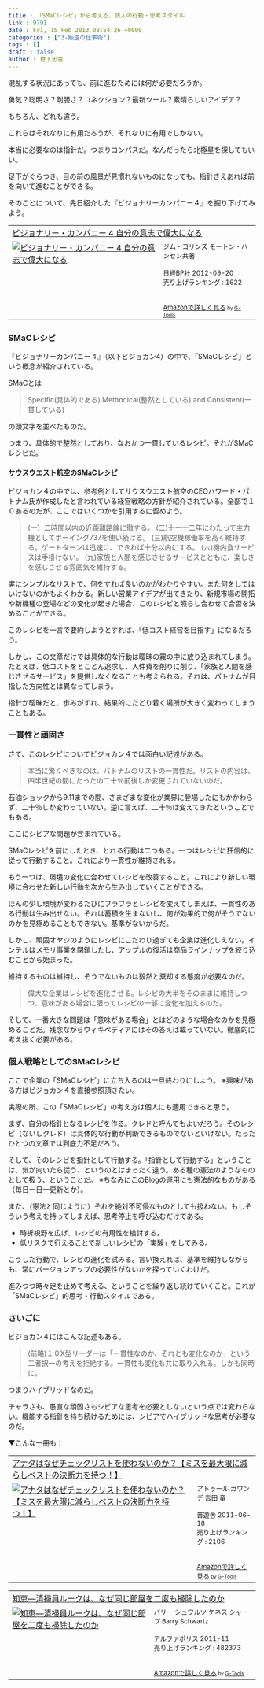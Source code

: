 ```yaml
---
title : 「SMaCレシピ」から考える、個人の行動・思考スタイル
link : 9791
date : Fri, 15 Feb 2013 08:54:26 +0000
categories : ["3-叛逆の仕事術"]
tags : []
draft : false
author : 倉下忠憲
---
```


混乱する状況にあっても、前に進むためには何が必要だろうか。

勇気？聡明さ？剛胆さ？コネクション？最新ツール？素晴らしいアイデア？

もちろん、どれも違う。

これらはそれなりに有用だろうが、それなりに有用でしかない。

本当に必要なのは指針だ。つまりコンパスだ。なんだったら北極星を探してもいい。

足下がぐらつき、目の前の風景が見慣れないものになっても、指針さえあれば前を向いて進むことができる。

そのことについて、先日紹介した『ビジョナリーカンパニー４』を掘り下げてみよう。

<table  border="0" cellpadding="5"><tr><td colspan="2"><a href="http://www.amazon.co.jp/%E3%83%93%E3%82%B8%E3%83%A7%E3%83%8A%E3%83%AA%E3%83%BC%E3%83%BB%E3%82%AB%E3%83%B3%E3%83%91%E3%83%8B%E3%83%BC-4-%E8%87%AA%E5%88%86%E3%81%AE%E6%84%8F%E5%BF%97%E3%81%A7%E5%81%89%E5%A4%A7%E3%81%AB%E3%81%AA%E3%82%8B-%E3%82%B8%E3%83%A0%E3%83%BB%E3%82%B3%E3%83%AA%E3%83%B3%E3%82%BA/dp/4822249239%3FSubscriptionId%3D15SMZCTB9V8NGR2TW082%26tag%3Drashita1000-22%26linkCode%3Dxm2%26camp%3D2025%26creative%3D165953%26creativeASIN%3D4822249239" target="_blank">ビジョナリー・カンパニー 4 自分の意志で偉大になる</a><img src="http://www.assoc-amazon.jp/e/ir?t=rashita1000-22&l=ur2&o=9" width="1" height="1" style="border: none;" alt="" /></td></tr><tr><td valign="top"><a href="http://www.amazon.co.jp/%E3%83%93%E3%82%B8%E3%83%A7%E3%83%8A%E3%83%AA%E3%83%BC%E3%83%BB%E3%82%AB%E3%83%B3%E3%83%91%E3%83%8B%E3%83%BC-4-%E8%87%AA%E5%88%86%E3%81%AE%E6%84%8F%E5%BF%97%E3%81%A7%E5%81%89%E5%A4%A7%E3%81%AB%E3%81%AA%E3%82%8B-%E3%82%B8%E3%83%A0%E3%83%BB%E3%82%B3%E3%83%AA%E3%83%B3%E3%82%BA/dp/4822249239%3FSubscriptionId%3D15SMZCTB9V8NGR2TW082%26tag%3Drashita1000-22%26linkCode%3Dxm2%26camp%3D2025%26creative%3D165953%26creativeASIN%3D4822249239" target="_blank"><img src="http://ecx.images-amazon.com/images/I/51uzPtJXVcL._SL160_.jpg" border="0" alt="ビジョナリー・カンパニー 4 自分の意志で偉大になる" /></a></td><td valign="top"><font size="-1">ジム・コリンズ モートン・ハンセン共著 <br /><br />日経BP社  2012-09-20<br />売り上げランキング : 1622<br /><br /><br /><a href="http://www.amazon.co.jp/%E3%83%93%E3%82%B8%E3%83%A7%E3%83%8A%E3%83%AA%E3%83%BC%E3%83%BB%E3%82%AB%E3%83%B3%E3%83%91%E3%83%8B%E3%83%BC-4-%E8%87%AA%E5%88%86%E3%81%AE%E6%84%8F%E5%BF%97%E3%81%A7%E5%81%89%E5%A4%A7%E3%81%AB%E3%81%AA%E3%82%8B-%E3%82%B8%E3%83%A0%E3%83%BB%E3%82%B3%E3%83%AA%E3%83%B3%E3%82%BA/dp/4822249239%3FSubscriptionId%3D15SMZCTB9V8NGR2TW082%26tag%3Drashita1000-22%26linkCode%3Dxm2%26camp%3D2025%26creative%3D165953%26creativeASIN%3D4822249239" target="_blank">Amazonで詳しく見る</a></font><font size="-2"> by <a href="http://www.goodpic.com/mt/aws/index.html" >G-Tools</a></font></td></tr></table>

<h3>SMaCレシピ</h3>
『ビジョナリーカンパニー４』（以下ビジョカン4）の中で、「SMaCレシピ」という概念が紹介されている。

SMaCとは

<blockquote>
Specific(具体的である)
Methodical(整然としている)
and
Consistent(一貫している)
</blockquote>

の頭文字を並べたものだ。

つまり、具体的で整然としており、なおかつ一貫しているレシピ。それがSMaCレシピだ。

<h4>サウスウエスト航空のSMaCレシピ</h4>
ビジョカン４の中では、参考例としてサウスウエスト航空のCEOハワード・パトナム氏が作成したと言われている経営戦略の方針が紹介されている。全部で１０あるのだが、ここではいくつかを引用するに留めよう。

<blockquote>
(一）二時間以内の近距離路線に徹する。
(二)十ー十二年にわたって主力機としてボーイング737を使い続ける。
(三)航空機稼働率を高く維持する。ゲートターンは迅速に、できれば十分以内にする。
(六)機内食サービスは手掛けない。
(九)家族と人間を感じさせるサービスとともに、楽しさを感じさせる雰囲気を維持する。
</blockquote>

実にシンプルなリストで、何をすれば良いのかがわかりやすい。また何をしてはいけないのかもよくわかる。新しい営業アイデアが出てきたり、新規市場の開拓や新機種の登場などの変化が起きた場合、このレシピと照らし合わせて合否を決めることができる。

このレシピを一言で要約しようとすれば、「低コスト経営を目指す」になるだろう。

しかし、この文章だけでは具体的な行動は曖昧の霧の中に放り込まれてしまう。たとえば、低コストをとことん追求し、人件費を削りに削り、「家族と人間を感じさせるサービス」を提供しなくなることも考えられる。それは、パトナムが目指した方向性とは異なってしまう。

指針が曖昧だと、歩みがずれ、結果的にたどり着く場所が大きく変わってしまうこともある。

<h3>一貫性と頑固さ</h3>
さて、このレシピについてビジョカン４では面白い記述がある。

<blockquote>
本当に驚くべきなのは、パトナムのリストの一貫性だ。リストの内容は、四半世紀の間にたったの二十％前後しか変更されていないのだ。
</blockquote>

石油ショックから9.11までの間、さまざまな変化が業界に登場したにもかかわらず、二十％しか変わっていない。逆に言えば、二十％は変えてきたということでもある。

ここにシビアな問題が含まれている。

SMaCレシピを前にしたとき、とれる行動は二つある。一つはレシピに狂信的に従って行動すること。これにより一貫性が維持される。

もう一つは、環境の変化に合わせてレシピを改善すること。これにより新しい環境に合わせた新しい行動を次から生み出していくことができる。

ほんの少し環境が変わるたびにフラフラとレシピを変えてしまえば、一貫性のある行動は生み出せない。それは蓄積を生まないし、何が効果的で何がそうでないのかを見極めることもできない。基準がないからだ。

しかし、頑固オヤジのようにレシピにこだわり過ぎても企業は進化しえない。インテルはメモリ事業を閉鎖したし、アップルの復活は商品ラインナップを絞り込むことから始まった。

維持するものは維持し、そうでないものは毅然と棄却する態度が必要なのだ。

<blockquote>
偉大な企業はレシピを進化させる。レシピの大半をそのままに維持しつつ、意味がある場合に限ってレシピの一部に変化を加えるのだ。
</blockquote>

そして、一番大きな問題は「意味がある場合」とはどのような場合なのかを見極めることだ。残念ながらウィキペディアにはその答えは載っていない。徹底的に考え抜く必要がある。

<h3>個人戦略としてのSMaCレシピ</h3>
ここで企業の「SMaCレシピ」に立ち入るのは一旦終わりにしよう。
※興味がある方はビジョカン４を直接参照頂きたい。

実際の所、この「SMaCレシピ」の考え方は個人にも適用できると思う。

まず、自分の指針となるレシピを作る。クレドと呼んでもよいだろう。そのレシピ（ないしクレド）は具体的な行動が判断できるものでないといけない。たったひとつの文章では到底力不足だろう。

そして、そのレシピを指針として行動する。「指針として行動する」ということは、気が向いたら従う、というのとはまったく違う。ある種の憲法のようなものとして扱う、ということだ。
※ちなみにこのBlogの運用にも憲法的なものがある（毎日一日一更新とか）。

また、（憲法と同じように）それを絶対不可侵なものとしても扱わない。もしそういう考えを持ってしまえば、思考停止を呼び込むだけである。

<ul>
	<li>時折視野を広げ、レシピの有用性を検討する。</li>
	<li>低リスクで行えることで新しいレシピの「実験」をしてみる。</li>
</ul>



こうした行動で、レシピの進化を試みる。言い換えれば、基準を維持しながらも、常にバージョンアップの必要性がないかを探っていくわけだ。

進みつつ時々足を止めて考える、ということを繰り返し続けていくこと。これが「SMaCレシピ」的思考・行動スタイルである。

<h3>さいごに</h3>
ビジョカン４にはこんな記述もある。

<blockquote>
(前略)１０X型リーダーは「一貫性なのか、それとも変化なのか」という二者択一の考えを拒絶する。一貫性も変化も共に取り入れる。しかも同時に。
</blockquote>

つまりハイブリッドなのだ。

チャラさも、愚直な頑固さもシビアな思考を必要としないという点では変わらない。機能する指針を持ち続けるためには、シビアでハイブリッドな思考が必要なのだ。

▼こんな一冊も：
<table  border="0" cellpadding="5"><tr><td colspan="2"><a href="http://www.amazon.co.jp/%E3%82%A2%E3%83%8A%E3%82%BF%E3%81%AF%E3%81%AA%E3%81%9C%E3%83%81%E3%82%A7%E3%83%83%E3%82%AF%E3%83%AA%E3%82%B9%E3%83%88%E3%82%92%E4%BD%BF%E3%82%8F%E3%81%AA%E3%81%84%E3%81%AE%E3%81%8B%EF%BC%9F%E3%80%90%E3%83%9F%E3%82%B9%E3%82%92%E6%9C%80%E5%A4%A7%E9%99%90%E3%81%AB%E6%B8%9B%E3%82%89%E3%81%97%E3%83%99%E3%82%B9%E3%83%88%E3%81%AE%E6%B1%BA%E6%96%AD%E5%8A%9B%E3%82%92%E6%8C%81%E3%81%A4%EF%BC%81%E3%80%91-%E3%82%A2%E3%83%88%E3%82%A5%E3%83%BC%E3%83%AB-%E3%82%AC%E3%83%AF%E3%83%B3%E3%83%87/dp/4863912803%3FSubscriptionId%3D15SMZCTB9V8NGR2TW082%26tag%3Drashita1000-22%26linkCode%3Dxm2%26camp%3D2025%26creative%3D165953%26creativeASIN%3D4863912803" target="_blank">アナタはなぜチェックリストを使わないのか？【ミスを最大限に減らしベストの決断力を持つ！】</a><img src="http://www.assoc-amazon.jp/e/ir?t=rashita1000-22&l=ur2&o=9" width="1" height="1" style="border: none;" alt="" /></td></tr><tr><td valign="top"><a href="http://www.amazon.co.jp/%E3%82%A2%E3%83%8A%E3%82%BF%E3%81%AF%E3%81%AA%E3%81%9C%E3%83%81%E3%82%A7%E3%83%83%E3%82%AF%E3%83%AA%E3%82%B9%E3%83%88%E3%82%92%E4%BD%BF%E3%82%8F%E3%81%AA%E3%81%84%E3%81%AE%E3%81%8B%EF%BC%9F%E3%80%90%E3%83%9F%E3%82%B9%E3%82%92%E6%9C%80%E5%A4%A7%E9%99%90%E3%81%AB%E6%B8%9B%E3%82%89%E3%81%97%E3%83%99%E3%82%B9%E3%83%88%E3%81%AE%E6%B1%BA%E6%96%AD%E5%8A%9B%E3%82%92%E6%8C%81%E3%81%A4%EF%BC%81%E3%80%91-%E3%82%A2%E3%83%88%E3%82%A5%E3%83%BC%E3%83%AB-%E3%82%AC%E3%83%AF%E3%83%B3%E3%83%87/dp/4863912803%3FSubscriptionId%3D15SMZCTB9V8NGR2TW082%26tag%3Drashita1000-22%26linkCode%3Dxm2%26camp%3D2025%26creative%3D165953%26creativeASIN%3D4863912803" target="_blank"><img src="http://ecx.images-amazon.com/images/I/51hrjfe6r8L._SL160_.jpg" border="0" alt="アナタはなぜチェックリストを使わないのか？【ミスを最大限に減らしベストの決断力を持つ！】" /></a></td><td valign="top"><font size="-1">アトゥール ガワンデ 吉田 竜 <br /><br />晋遊舎  2011-06-18<br />売り上げランキング : 2106<br /><br /><br /><a href="http://www.amazon.co.jp/%E3%82%A2%E3%83%8A%E3%82%BF%E3%81%AF%E3%81%AA%E3%81%9C%E3%83%81%E3%82%A7%E3%83%83%E3%82%AF%E3%83%AA%E3%82%B9%E3%83%88%E3%82%92%E4%BD%BF%E3%82%8F%E3%81%AA%E3%81%84%E3%81%AE%E3%81%8B%EF%BC%9F%E3%80%90%E3%83%9F%E3%82%B9%E3%82%92%E6%9C%80%E5%A4%A7%E9%99%90%E3%81%AB%E6%B8%9B%E3%82%89%E3%81%97%E3%83%99%E3%82%B9%E3%83%88%E3%81%AE%E6%B1%BA%E6%96%AD%E5%8A%9B%E3%82%92%E6%8C%81%E3%81%A4%EF%BC%81%E3%80%91-%E3%82%A2%E3%83%88%E3%82%A5%E3%83%BC%E3%83%AB-%E3%82%AC%E3%83%AF%E3%83%B3%E3%83%87/dp/4863912803%3FSubscriptionId%3D15SMZCTB9V8NGR2TW082%26tag%3Drashita1000-22%26linkCode%3Dxm2%26camp%3D2025%26creative%3D165953%26creativeASIN%3D4863912803" target="_blank">Amazonで詳しく見る</a></font><font size="-2"> by <a href="http://www.goodpic.com/mt/aws/index.html" >G-Tools</a></font></td></tr></table>


<table  border="0" cellpadding="5"><tr><td colspan="2"><a href="http://www.amazon.co.jp/%E7%9F%A5%E6%81%B5%E2%80%95%E6%B8%85%E6%8E%83%E5%93%A1%E3%83%AB%E3%83%BC%E3%82%AF%E3%81%AF%E3%80%81%E3%81%AA%E3%81%9C%E5%90%8C%E3%81%98%E9%83%A8%E5%B1%8B%E3%82%92%E4%BA%8C%E5%BA%A6%E3%82%82%E6%8E%83%E9%99%A4%E3%81%97%E3%81%9F%E3%81%AE%E3%81%8B-%E3%83%90%E3%83%AA%E3%83%BC-%E3%82%B7%E3%83%A5%E3%83%AF%E3%83%AB%E3%83%84/dp/4434161261%3FSubscriptionId%3D15SMZCTB9V8NGR2TW082%26tag%3Drashita1000-22%26linkCode%3Dxm2%26camp%3D2025%26creative%3D165953%26creativeASIN%3D4434161261" target="_blank">知恵―清掃員ルークは、なぜ同じ部屋を二度も掃除したのか</a><img src="http://www.assoc-amazon.jp/e/ir?t=rashita1000-22&l=ur2&o=9" width="1" height="1" style="border: none;" alt="" /></td></tr><tr><td valign="top"><a href="http://www.amazon.co.jp/%E7%9F%A5%E6%81%B5%E2%80%95%E6%B8%85%E6%8E%83%E5%93%A1%E3%83%AB%E3%83%BC%E3%82%AF%E3%81%AF%E3%80%81%E3%81%AA%E3%81%9C%E5%90%8C%E3%81%98%E9%83%A8%E5%B1%8B%E3%82%92%E4%BA%8C%E5%BA%A6%E3%82%82%E6%8E%83%E9%99%A4%E3%81%97%E3%81%9F%E3%81%AE%E3%81%8B-%E3%83%90%E3%83%AA%E3%83%BC-%E3%82%B7%E3%83%A5%E3%83%AF%E3%83%AB%E3%83%84/dp/4434161261%3FSubscriptionId%3D15SMZCTB9V8NGR2TW082%26tag%3Drashita1000-22%26linkCode%3Dxm2%26camp%3D2025%26creative%3D165953%26creativeASIN%3D4434161261" target="_blank"><img src="http://ecx.images-amazon.com/images/I/41huWNZnMgL._SL160_.jpg" border="0" alt="知恵―清掃員ルークは、なぜ同じ部屋を二度も掃除したのか" /></a></td><td valign="top"><font size="-1">バリー シュワルツ ケネス シャープ Barry Schwartz <br /><br />アルファポリス  2011-11<br />売り上げランキング : 482373<br /><br /><br /><a href="http://www.amazon.co.jp/%E7%9F%A5%E6%81%B5%E2%80%95%E6%B8%85%E6%8E%83%E5%93%A1%E3%83%AB%E3%83%BC%E3%82%AF%E3%81%AF%E3%80%81%E3%81%AA%E3%81%9C%E5%90%8C%E3%81%98%E9%83%A8%E5%B1%8B%E3%82%92%E4%BA%8C%E5%BA%A6%E3%82%82%E6%8E%83%E9%99%A4%E3%81%97%E3%81%9F%E3%81%AE%E3%81%8B-%E3%83%90%E3%83%AA%E3%83%BC-%E3%82%B7%E3%83%A5%E3%83%AF%E3%83%AB%E3%83%84/dp/4434161261%3FSubscriptionId%3D15SMZCTB9V8NGR2TW082%26tag%3Drashita1000-22%26linkCode%3Dxm2%26camp%3D2025%26creative%3D165953%26creativeASIN%3D4434161261" target="_blank">Amazonで詳しく見る</a></font><font size="-2"> by <a href="http://www.goodpic.com/mt/aws/index.html" >G-Tools</a></font></td></tr></table>
